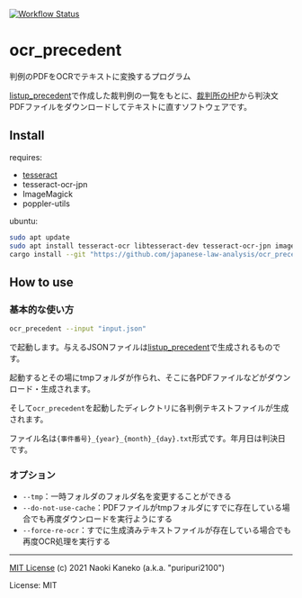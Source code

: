 [![Workflow Status](https://github.com/japanese-law-analysis/ocr_precedent/workflows/Rust%20CI/badge.svg)](https://github.com/japanese-law-analysis/ocr_precedent/actions?query=workflow%3A%22Rust%2BCI%22)

# ocr_precedent

判例のPDFをOCRでテキストに変換するプログラム

[listup_precedent](https://github.com/japanese-law-analysis/listup_precedent)で作成した裁判例の一覧をもとに、[裁判所のHP](https://www.courts.go.jp)から判決文PDFファイルをダウンロードしてテキストに直すソフトウェアです。

## Install
requires:
- [tesseract](https://github.com/tesseract-ocr/tesseract)
- tesseract-ocr-jpn
- ImageMagick
- poppler-utils

ubuntu:
```sh
sudo apt update
sudo apt install tesseract-ocr libtesseract-dev tesseract-ocr-jpn imagemagick poppler-utils
cargo install --git "https://github.com/japanese-law-analysis/ocr_precedent.git"
```

## How to use

### 基本的な使い方

```sh
ocr_precedent --input "input.json"
```

で起動します。与えるJSONファイルは[listup_precedent](https://github.com/japanese-law-analysis/listup_precedent)で生成されるものです。

起動するとその場にtmpフォルダが作られ、そこに各PDFファイルなどがダウンロード・生成されます。

そして`ocr_precedent`を起動したディレクトリに各判例テキストファイルが生成されます。

ファイル名は`{事件番号}_{year}_{month}_{day}.txt`形式です。年月日は判決日です。

### オプション

- `--tmp`：一時フォルダのフォルダ名を変更することができる
- `--do-not-use-cache`：PDFファイルがtmpフォルダにすでに存在している場合でも再度ダウンロードを実行ようにする
- `--force-re-ocr`：すでに生成済みテキストファイルが存在している場合でも再度OCR処理を実行する

---
[MIT License](https://github.com/japanese-law-analysis/ocr_precedent/blob/master/LICENSE)
(c) 2021 Naoki Kaneko (a.k.a. "puripuri2100")


License: MIT
